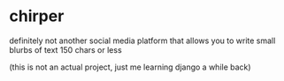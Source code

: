 # chirper
definitely not another social media platform that allows you to write small blurbs of text 150 chars or less

(this is not an actual project, just me learning django a while back)
